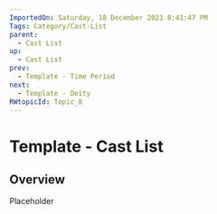 ```yaml
---
ImportedOn: Saturday, 18 December 2021 8:41:47 PM
Tags: Category/Cast-List
parent:
  - Cast List
up:
  - Cast List
prev:
  - Template - Time Period
next:
  - Template - Deity
RWtopicId: Topic_8
---
```

# Template - Cast List
## Overview
Placeholder

